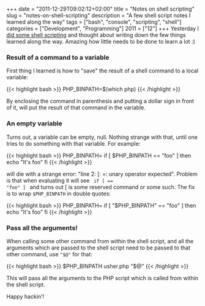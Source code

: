 +++
date = "2011-12-29T09:02:12+02:00"
title = "Notes on shell scripting"
slug = "notes-on-shell-scripting"
description = "A few shell script notes I learned along the way"
tags = ["bash", "console", "scripting", "shell"]
categories = ["Development", "Programming"]
2011 = ["12"]
+++
Yesterday I <a href="https://github.com/enygma/usher/commit/c9a74ebedbc58c6b9b99828b45b1325e86bda1dd">did some shell scripting</a> and thought about writing down the few things learned along the way. Amazing how little needs to be done to learn a lot :)

<h3>Result of a command to a variable</h3>

First thing I learned is how to "save" the result of a shell command to a local variable:

{{< highlight bash >}}
PHP_BINPATH=$(which php)
{{< /highlight >}}

By enclosing the command in parenthesis and putting a dollar sign in front of it, will put the result of that command in the variable.

<h3>An empty variable</h3>

Turns out, a variable can be empty, null. Nothing strange with that, until one tries to do something with that variable. For example:

{{< highlight bash >}}
PHP_BINPATH=
if [ $PHP_BINPATH == "foo" ]
  then
    echo "It's foo"
fi
{{< /highlight >}}

will die with a strange error: "line 2: [: =: unary operator expected". Problem is that when evaluating it will see <code> if [ == "foo" ] </code> and turns out [ is some reserved command or some such. The fix is to wrap <code>$PHP_BINPATH</code> in double quotes:

{{< highlight bash >}}
PHP_BINPATH=
if [ "$PHP_BINPATH" == "foo" ]
  then
    echo "It's foo"
fi
{{< /highlight >}}

<h3>Pass all the arguments!</h3>

When calling some other command from within the shell script, and all the arguments which are passed to the shell script need to be passed to that other command, use <code>"$@"</code> for that:

{{< highlight bash >}}
$PHP_BINPATH usher.php "$@"
{{< /highlight >}}

This will pass all the arguments to the PHP script which is called from within the shell script.

Happy hackin'!
